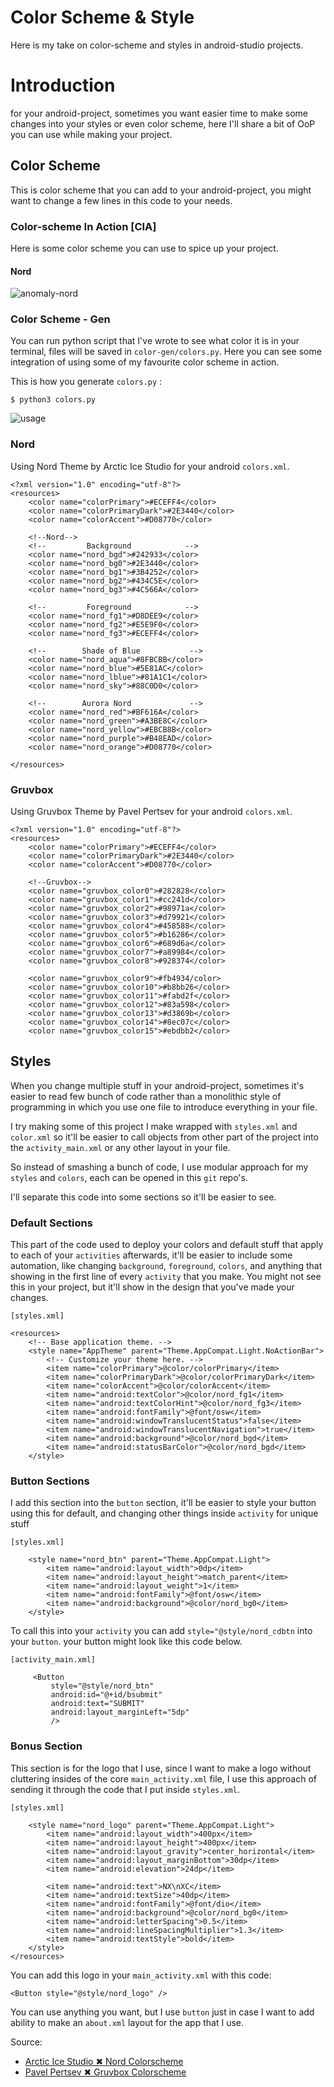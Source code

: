 # Color Scheme & Style

Here is my take on color-scheme and styles in android-studio
projects.

# Introduction
for your android-project, sometimes you want easier time to
make some changes into your styles or even color scheme, here
I'll share a bit of OoP you can use while making your project.



## Color Scheme

This is color scheme that you can add to your android-project,
you might want to change a few lines in this code to your needs.

### Color-scheme In Action [CIA]

Here is some color scheme you can use to spice up your project.

#### Nord

![anomaly-nord](screenshot/nord.png)

### Color Scheme - Gen
You can run python script that I've wrote to see what color it is
in your terminal, files will be saved in `color-gen/colors.py`.
Here you can see some integration of using some of my favourite
color scheme in action.

This is how you generate `colors.py` :

```
$ python3 colors.py
```

![usage](screenshot/usage.png)


### Nord

Using Nord Theme by Arctic Ice Studio for your android `colors.xml`.

```
<?xml version="1.0" encoding="utf-8"?>
<resources>
    <color name="colorPrimary">#ECEFF4</color>
    <color name="colorPrimaryDark">#2E3440</color>
    <color name="colorAccent">#D08770</color>

    <!--Nord-->
    <!--         Background            -->
    <color name="nord_bgd">#242933</color>
    <color name="nord_bg0">#2E3440</color>
    <color name="nord_bg1">#3B4252</color>
    <color name="nord_bg2">#434C5E</color>
    <color name="nord_bg3">#4C566A</color>
    
    <!--         Foreground            -->
    <color name="nord_fg1">#D8DEE9</color>
    <color name="nord_fg2">#E5E9F0</color>
    <color name="nord_fg3">#ECEFF4</color>
    
    <!--        Shade of Blue           -->
    <color name="nord_aqua">#8FBCBB</color>
    <color name="nord_blue">#5E81AC</color>
    <color name="nord_lblue">#81A1C1</color>
    <color name="nord_sky">#88C0D0</color>
    
    <!--        Aurora Nord             -->
    <color name="nord_red">#BF616A</color>
    <color name="nord_green">#A3BE8C</color>
    <color name="nord_yellow">#EBCB8B</color>
    <color name="nord_purple">#B48EAD</color>
    <color name="nord_orange">#D08770</color>

</resources>
```

### Gruvbox

Using Gruvbox Theme by Pavel Pertsev for your android `colors.xml`.

```
<?xml version="1.0" encoding="utf-8"?>
<resources>
    <color name="colorPrimary">#ECEFF4</color>
    <color name="colorPrimaryDark">#2E3440</color>
    <color name="colorAccent">#D08770</color>

    <!--Gruvbox-->
    <color name="gruvbox_color0">#282828</color>
    <color name="gruvbox_color1">#cc241d</color>
    <color name="gruvbox_color2">#98971a</color>
    <color name="gruvbox_color3">#d79921</color>
    <color name="gruvbox_color4">#458588</color>
    <color name="gruvbox_color5">#b16286</color>
    <color name="gruvbox_color6">#689d6a</color>
    <color name="gruvbox_color7">#a89984</color>
    <color name="gruvbox_color8">#928374</color>
    
    <color name="gruvbox_color9">#fb4934/color>
    <color name="gruvbox_color10">#b8bb26</color>
    <color name="gruvbox_color11">#fabd2f</color>
    <color name="gruvbox_color12">#83a598</color>
    <color name="gruvbox_color13">#d3869b</color>
    <color name="gruvbox_color14">#8ec07c</color>
    <color name="gruvbox_color15">#ebdbb2</color>

```

## Styles

When you change multiple stuff in your android-project,
sometimes it's easier to read few bunch of code rather than
a monolithic style of programming in which you use one file
to introduce everything in your file.

I try making some of this project I make wrapped with `styles.xml` and
`color.xml` so it'll be easier to call objects from other part of the
project into the `activity_main.xml` or any other layout in your file.

So instead of smashing a bunch of code, I use modular approach for my
`styles` and `colors`, each can be opened in this `git` repo's.

I'll separate this code into some sections so it'll be easier to see.

### Default Sections

This part of the code used to deploy your colors and default stuff that
apply to each of your `activities` afterwards, it'll be easier to include
some automation, like changing `background`, `foreground`, `colors`, and
anything that showing in the first line of every `activity` that you
make. You might not see this in your project, but it'll show in the design
that you've made your changes.

```
[styles.xml]

<resources>
    <!-- Base application theme. -->
    <style name="AppTheme" parent="Theme.AppCompat.Light.NoActionBar">
        <!-- Customize your theme here. -->
        <item name="colorPrimary">@color/colorPrimary</item>
        <item name="colorPrimaryDark">@color/colorPrimaryDark</item>
        <item name="colorAccent">@color/colorAccent</item>
        <item name="android:textColor">@color/nord_fg1</item>
        <item name="android:textColorHint">@color/nord_fg3</item>
        <item name="android:fontFamily">@font/osw</item>
        <item name="android:windowTranslucentStatus">false</item>
        <item name="android:windowTranslucentNavigation">true</item>
        <item name="android:background">@color/nord_bgd</item>
        <item name="android:statusBarColor">@color/nord_bgd</item>
    </style>
```

### Button Sections

I add this section into the `button` section, it'll be easier to style your button using this for default, and changing other things inside `activity` for unique stuff

```
[styles.xml]

    <style name="nord_btn" parent="Theme.AppCompat.Light">
        <item name="android:layout_width">0dp</item>
        <item name="android:layout_height">match_parent</item>
        <item name="android:layout_weight">1</item>
        <item name="android:fontFamily">@font/osw</item>
        <item name="android:background">@color/nord_bg0</item>
    </style>
```
To call this into your `activity` you can add `style="@style/nord_cdbtn` into your `button`. your button might look like this code below.

```
[activity_main.xml]

     <Button
         style="@style/nord_btn"
         android:id="@+id/bsubmit"
         android:text="SUBMIT"
         android:layout_marginLeft="5dp"
         />
```

### Bonus Section

This section is for the logo that I use, since I want to make a logo without cluttering insides of the core `main_activity.xml` file, I use
this approach of sending it through the code that I put inside `styles.xml`.

```
[styles.xml]

    <style name="nord_logo" parent="Theme.AppCompat.Light">
        <item name="android:layout_width">400px</item>
        <item name="android:layout_height">400px</item>
        <item name="android:layout_gravity">center_horizontal</item>
        <item name="android:layout_marginBottom">30dp</item>
        <item name="android:elevation">24dp</item>

        <item name="android:text">NX\nXC</item>
        <item name="android:textSize">40dp</item>
        <item name="android:fontFamily">@font/dio</item>
        <item name="android:background">@color/nord_bg0</item>
        <item name="android:letterSpacing">0.5</item>
        <item name="android:lineSpacingMultiplier">1.3</item>
        <item name="android:textStyle">bold</item>
    </style>
</resources>
```
You can add this logo in your `main_activity.xml` with this code:

```
<Button style="@style/nord_logo" />
```
You can use anything you want, but I use `button` just in case I want to add ability to make an `about.xml` layout for the app that I use.

Source:

- [Arctic Ice Studio ✖ Nord Colorscheme]( https://www.nordtheme.com )
- [Pavel Pertsev ✖ Gruvbox Colorscheme]( https://github.com/morhetz/gruvbox )
